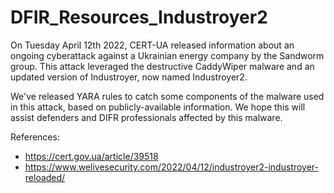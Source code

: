 # DFIR_Resources_Industroyer2
On Tuesday April 12th 2022, CERT-UA released information about an ongoing cyberattack against a Ukrainian energy company by the Sandworm group. This attack leveraged the destructive CaddyWiper malware and an updated version of Industroyer, now named Industroyer2. 

We've released YARA rules to catch some components of the malware used in this attack, based on publicly-available information. We hope this will assist defenders and DIFR professionals affected by this malware. 

References:
* https://cert.gov.ua/article/39518
* https://www.welivesecurity.com/2022/04/12/industroyer2-industroyer-reloaded/
